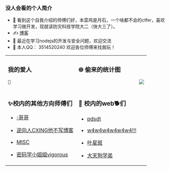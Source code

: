 
 ### 没人会看的个人简介

- 👋 看到这个自我介绍的师傅们好，本菜鸡是月石，一个啥都不会的ctfer，喜欢学习做开发，现就读防灾科技学院大二（快大三了）。
- ✍️ [博客](https://ysllz.github.io/)
- 🤔 最近在学习nodejs的开发与安全问题，欢迎交流
- 🏃 本人QQ： 3514520240 欢迎各位师傅来找我玩！


<table width="100%">
<tr>
  <td valign="top" width="50%">

### 我的爱人
    🐋

  </td>
  <td valign="top" width="50%">

### 🌐 偷来的统计图

<img align="right" src="https://github-readme-stats.vercel.app/api?username=ysllz&show_icons=true&icon_color=CE1D2D&text_color=718096&bg_color=ffffff&hide_title=true" />


  </td>
</tr>
<tr>
  <td valign="top" width="50%">

### ✨校内的其他方向师傅们

- [💧哥哥](http://www.starssgo.top/)
- [逆向人CXING他不写博客](https://www.cnblogs.com/cx1ng)
- [MISC](http://mklkx.github.io/)
- [密码学小姐姐vigorous](http://39.102.45.111/)

  </td>
  <td valign="top" width="50%">

### 🙌 校内的web🐕们

- [pdsdt](http://www.pdsdt.lovepdsdt.com/)
- [w4w4w4w4w4w4!!!](http://w4nder.top/)
- [叶星斑](http://y24.top/)
- [大天狗学弟](https://atmujie.github.io/)

  </td>
</tr>
</table>

